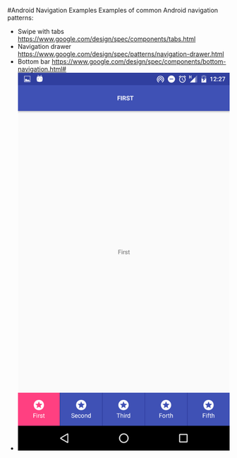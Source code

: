 #Android Navigation Examples
Examples of common Android navigation patterns:
- Swipe with tabs https://www.google.com/design/spec/components/tabs.html
- Navigation drawer https://www.google.com/design/spec/patterns/navigation-drawer.html
- Bottom bar https://www.google.com/design/spec/components/bottom-navigation.html#
- ![Alt text](Screenshotes/Screenshot_20160428-122742.png?raw=true "Title")
